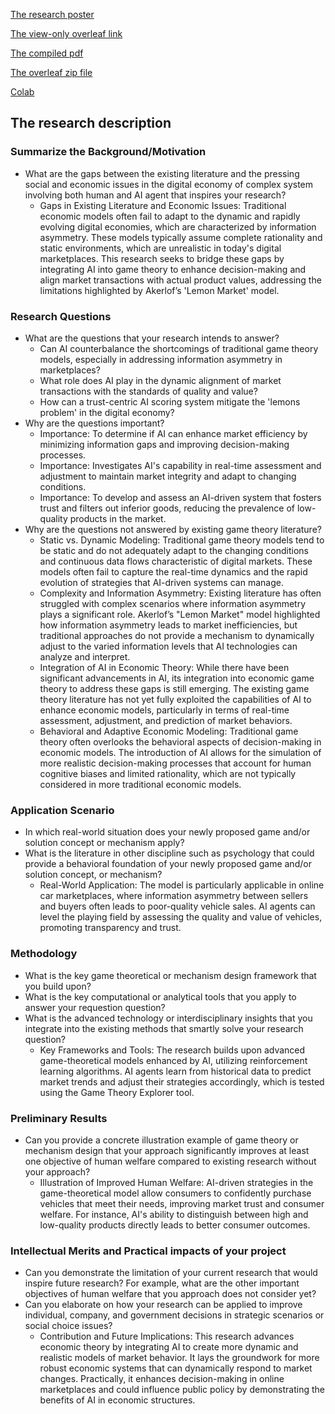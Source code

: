 [The research poster](CS%20206%20Final%20Project%20Draft%20Poster.jpg)

[The view-only overleaf link](https://www.overleaf.com/read/kqrqtkdnymmt#abec91)

[The compiled pdf](Proposal%20(New)/CS206_Weijia_Han_Final_Project%20(1).pdf)

[The overleaf zip file](Latex/Weijia_Final_Project.zip)

[Colab](https://colab.research.google.com/drive/19XJbIyLFbdUmlsBOxpmrz-7LkOofdpsp?usp=sharing)

## The research description

### Summarize the Background/Motivation
- What are the gaps between the existing literature and the pressing social and economic issues in the digital economy of complex system involving both human and AI agent that inspires your research?
  - Gaps in Existing Literature and Economic Issues: Traditional economic models often fail to adapt to the dynamic and rapidly evolving digital economies, which are characterized by information asymmetry. These models typically assume complete rationality and static environments, which are unrealistic in today's digital marketplaces. This research seeks to bridge these gaps by integrating AI into game theory to enhance decision-making and align market transactions with actual product values, addressing the limitations highlighted by Akerlof’s 'Lemon Market' model.
  
### Research Questions
- What are the questions that your research intends to answer?
  - Can AI counterbalance the shortcomings of traditional game theory models, especially in addressing information asymmetry in marketplaces?
  - What role does AI play in the dynamic alignment of market transactions with the standards of quality and value?
  - How can a trust-centric AI scoring system mitigate the 'lemons problem' in the digital economy?
- Why are the questions important?
  - Importance: To determine if AI can enhance market efficiency by minimizing information gaps and improving decision-making processes.
  - Importance: Investigates AI's capability in real-time assessment and adjustment to maintain market integrity and adapt to changing conditions.
  - Importance: To develop and assess an AI-driven system that fosters trust and filters out inferior goods, reducing the prevalence of low-quality products in the market.
- Why are the questions not answered by existing game theory literature?
  - Static vs. Dynamic Modeling: Traditional game theory models tend to be static and do not adequately adapt to the changing conditions and continuous data flows characteristic of digital markets. These models often fail to capture the real-time dynamics and the rapid evolution of strategies that AI-driven systems can manage.
  - Complexity and Information Asymmetry: Existing literature has often struggled with complex scenarios where information asymmetry plays a significant role. Akerlof’s "Lemon Market" model highlighted how information asymmetry leads to market inefficiencies, but traditional approaches do not provide a mechanism to dynamically adjust to the varied information levels that AI technologies can analyze and interpret.
  - Integration of AI in Economic Theory: While there have been significant advancements in AI, its integration into economic game theory to address these gaps is still emerging. The existing game theory literature has not yet fully exploited the capabilities of AI to enhance economic models, particularly in terms of real-time assessment, adjustment, and prediction of market behaviors.
  - Behavioral and Adaptive Economic Modeling: Traditional game theory often overlooks the behavioral aspects of decision-making in economic models. The introduction of AI allows for the simulation of more realistic decision-making processes that account for human cognitive biases and limited rationality, which are not typically considered in more traditional economic models.
### Application Scenario
- In which real-world situation does your newly proposed game and/or solution concept or mechanism apply?
- What is the literature in other discipline such as psychology that could provide a behavioral foundation of your newly proposed game and/or solution concept, or mechanism?
  - Real-World Application: The model is particularly applicable in online car marketplaces, where information asymmetry between sellers and buyers often leads to poor-quality vehicle sales. AI agents can level the playing field by assessing the quality and value of vehicles, promoting transparency and trust.
### Methodology
- What is the key game theoretical or mechanism design framework that you build upon?
- What is the key computational or analytical tools that you apply to answer your requestion question?
- What is the advanced technology or interdisciplinary insights that you integrate into the existing methods that smartly solve your research question?
  - Key Frameworks and Tools: The research builds upon advanced game-theoretical models enhanced by AI, utilizing reinforcement learning algorithms. AI agents learn from historical data to predict market trends and adjust their strategies accordingly, which is tested using the Game Theory Explorer tool.
### Preliminary Results
- Can you provide a concrete illustration example of game theory or mechanism design that your approach significantly improves at least one objective of human welfare compared to existing research without your approach?
  - Illustration of Improved Human Welfare: AI-driven strategies in the game-theoretical model allow consumers to confidently purchase vehicles that meet their needs, improving market trust and consumer welfare. For instance, AI's ability to distinguish between high and low-quality products directly leads to better consumer outcomes.
### Intellectual Merits and Practical impacts of your project
- Can you demonstrate the limitation of your current research that would inspire future research? For example, what are the other important objectives of human welfare that you approach does not consider yet?
- Can you elaborate on how your research can be applied to improve individual, company, and government decisions in strategic scenarios or social choice issues?
  - Contribution and Future Implications: This research advances economic theory by integrating AI to create more dynamic and realistic models of market behavior. It lays the groundwork for more robust economic systems that can dynamically respond to market changes. Practically, it enhances decision-making in online marketplaces and could influence public policy by demonstrating the benefits of AI in economic structures.









